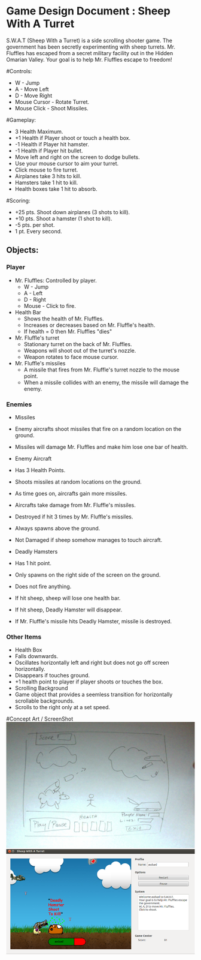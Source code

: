 # Game Design Document : Sheep With A Turret

S.W.A.T (Sheep With a Turret) is a side scrolling shooter game. The government has been secretly experimenting with sheep turrets.
Mr. Fluffles has escaped from a secret military facility out in the Hidden Omarian Valley. Your goal is to help Mr. Fluffles escape to
freedom!

#Controls:
+ W - Jump
+ A - Move Left
+ D - Move Right
+ Mouse Cursor - Rotate Turret.
+ Mouse Click - Shoot Missiles.

#Gameplay:
+ 3 Health Maximum.
+ +1 Health if Player shoot or touch a health box.
+ -1 Health if Player hit hamster.
+ -1 Health if Player hit bullet.
+ Move left and right on the screen to dodge bullets.
+ Use your mouse cursor to aim your turret.
+ Click mouse to fire turret.
+ Airplanes take 3 hits to kill.
+ Hamsters take 1 hit to kill.
+ Health boxes take 1 hit to absorb.

#Scoring:
+ +25 pts. Shoot down airplanes (3 shots to kill).
+ +10 pts. Shoot a hamster (1 shot to kill).
+ -5 pts. per shot.
+ 1 pt. Every second.

## Objects:
### Player
+ Mr. Fluffles: Controlled by player.
  +  W - Jump
  +  A - Left
  +  D - Right
  +  Mouse - Click to fire.
+ Health Bar
  + Shows the health of Mr. Fluffles.
  + Increases or decreases based on Mr. Fluffle's health.
  + If health = 0 then Mr. Fluffles "dies"
+ Mr. Fluffle's turret
  + Stationary turret on the back of Mr. Fluffles.
  + Weapons will shoot out of the turret's nozzle.
  + Weapon rotates to face mouse cursor.
+ Mr. Fluffle's missiles
  + A missile that fires from Mr. Fluffle's turret nozzle to the mouse point.
  + When a missile collides with an enemy, the missile will damage the enemy.

### Enemies
+ Missiles
 + Enemy aircrafts shoot missiles that fire on a random location on the ground.
 + Missiles will damage Mr. Fluffles and make him lose one bar of health.
 
+ Enemy Aircraft
 + Has 3 Health Points.
 + Shoots missiles at random locations on the ground.
 + As time goes on, aircrafts gain more missiles.
 + Aircrafts take damage from Mr. Fluffle's missiles.
 + Destroyed if hit 3 times by Mr. Fluffle's missiles.
 + Always spawns above the ground.
 + Not Damaged if sheep somehow manages to touch aircraft.

+ Deadly Hamsters
 + Has 1 hit point.
 + Only spawns on the right side of the screen on the ground.
 + Does not fire anything.
 + If hit sheep, sheep will lose one health bar.
 + If hit sheep, Deadly Hamster will disappear.
 + If Mr. Fluffle's missile hits Deadly Hamster, missile is destroyed.
 
### Other Items
+ Health Box
 + Falls downwards.
 + Oscillates horizontally left and right but does not go off screen horizontally.
 + Disappears if touches ground.
 + +1 health point to player if player shoots or touches the box.
+ Scrolling Background
 + Game object that provides a seemless transition for horizontally scrollable backgrounds.
 + Scrolls to the right only at a set speed.


#Concept Art / ScreenShot
![alt text](Concept/pic.jpg "Concept Art")
![alt text](Concept/screenshot_01.png "Screenshot")
























